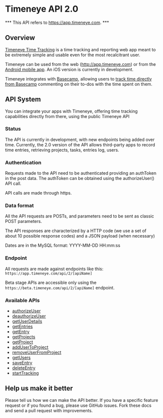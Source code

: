 # Timeneye API 2.0

*** This API refers to https://app.timeneye.com. ***

## Overview

[Timeneye Time Tracking](http://www.timeneye.com "Timeneye Time Tracking") is a time tracking and reporting web app meant to be extremely simple and usable even for the most recalcitrant user.

Timeneye can be used from the web (<http://app.timeneye.com>) or from the [Android mobile app](https://play.google.com/store/apps/details?id=net.dmdigital.timeneye). An iOS version is currently in development.

Timeneye integrates with [Basecamp](http://www.basecamp.com), allowing users to [track time directly from Basecamp](http://www.timeneye.com/basecamp-time-tracking) commenting on their to-dos with the time spent on them.

## API System

You can integrate your apps with Timeneye, offering time tracking capabilities directly from there, using the public Timeneye API

### Status

The API is currently in development, with new endpoints being added over time. Currently, the 2.0 version of the API allows third-party apps to record time entries, retrieving projects, tasks, entries log, users.

### Authentication

Requests made to the API need to be authenticated providing an authToken in the post data. The authToken can be obtained using the authorizeUser() API call.

API calls are made through https.

### Data format

All the API requests are POSTs, and parameters need to be sent as classic POST parameters.

The API responses are characterized by a HTTP code (we use a set of about 10 possible response codes) and a JSON payload (when necessary)

Dates are in the MySQL format: YYYY-MM-DD HH:mm:ss

### Endpoint

All requests are made against endpoints like this: 
`https://app.timeneye.com/api/2/[apiName]`

Beta stage APIs are accessible only using the `https://beta.timeneye.com/api/2/[apiName]` endpoint.

### Available APIs

* [authorizeUser](./APIs/authorizeUser.md)
* [deauthorizeUser](./APIs/deauthorizeUser.md)
* [getUserDetails](./APIs/getUserDetails.md)
* [getEntries](./APIs/getEntries.md)
* [getEntry](./APIs/getEntry.md)
* [getProjects](./APIs/getProjects.md)
* [getProject](./APIs/getProject.md)
* [addUserToProject](./APIs/addUserToProject.md)
* [removeUserFromProject](./APIs/removeUserFromProject.md)
* [getUsers](./APIs/getUsers.md)
* [saveEntry](./APIs/saveEntry.md)
* [deleteEntry](./APIs/deleteEntry.md)
* [startTracking](./APIs/startTracking.md)

## Help us make it better

Please tell us how we can make the API better. If you have a specific feature request or if you found a bug, please use GitHub issues. Fork these docs and send a pull request with improvements.
